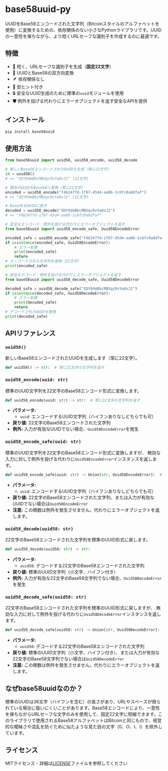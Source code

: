 # base58uuid-py

UUIDをBase58エンコードされた文字列（Bitcoinスタイルのアルファベットを使用）に変換するための、依存関係のない小さなPythonライブラリです。UUIDの一意性を保ちながら、より短くURLセーフな識別子を作成するのに最適です。

## 特徴

- 🚀 短く、URLセーフな識別子を生成（**固定22文字**）
- 🔄 UUIDとBase58の双方向変換
- 🪶 依存関係なし
- 💪 型ヒント付き
- 🔒 安全なUUID生成のために標準の`uuid`モジュールを使用
- 🛡️ 例外を投げる代わりにエラーオブジェクトを返す安全なAPIを提供

## インストール

```bash
pip install base58uuid
```

## 使用方法

```python
from base58uuid import uuid58, uuid58_encode, uuid58_decode

# 新しいBase58エンコードされたUUIDを生成（常に22文字）
id = uuid58()
# => "XDY9dmBbcMBXqcRvYw8xJ2" (22文字)

# 既存のUUIDをBase58に変換（常に22文字）
encoded = uuid58_encode("f4b247fd-1f87-45d4-aa06-1c6fc0a8dfaf")
# => "XDY9dmBbcMBXqcRvYw8xJ2" (22文字)

# Base58をUUIDに戻す
decoded = uuid58_decode("XDY9dmBbcMBXqcRvYw8xJ2")
# => "f4b247fd-1f87-45d4-aa06-1c6fc0a8dfaf"

# 安全なエンコード：例外を投げる代わりにエラーオブジェクトを返す
from base58uuid import uuid58_encode_safe, Uuid58EncodeError

encoded_safe = uuid58_encode_safe("f4b247fd-1f87-45d4-aa06-1c6fc0a8dfaf")
if isinstance(encoded_safe, Uuid58EncodeError):
    # エラー処理
    print(encoded_safe)
    return
# エンコードされた文字列を使用（22文字）
print(encoded_safe)

# 安全なデコード：例外を投げる代わりにエラーオブジェクトを返す
from base58uuid import uuid58_decode_safe, Uuid58DecodeError

decoded_safe = uuid58_decode_safe("XDY9dmBbcMBXqcRvYw8xJ2")
if isinstance(decoded_safe, Uuid58DecodeError):
    # エラー処理
    print(decoded_safe)
    return
# デコードされたUUIDを使用
print(decoded_safe)
```

## APIリファレンス

### `uuid58()`

新しいBase58エンコードされたUUIDを生成します（常に22文字）。

```python
def uuid58() -> str:  # 常に22文字の文字列を返す
```

### `uuid58_encode(uuid: str)`

標準のUUID文字列を22文字のBase58エンコード形式に変換します。

```python
def uuid58_encode(uuid: str) -> str:  # 常に22文字の文字列を返す
```

- **パラメータ:**
  - `uuid`: エンコードするUUID文字列（ハイフンありなしどちらでも可）
- **戻り値:** 22文字のBase58エンコードされた文字列
- **例外:** 入力が有効なUUIDでない場合、`Uuid58EncodeError`を発生

### `uuid58_encode_safe(uuid: str)`

標準のUUID文字列を22文字のBase58エンコード形式に変換しますが、
無効な入力に対して例外を投げる代わりに`Uuid58EncodeError`インスタンスを返します。

```python
def uuid58_encode_safe(uuid: str) -> Union[str, Uuid58EncodeError]:  # 文字列は常に22文字
```

- **パラメータ:**
  - `uuid`: エンコードするUUID文字列（ハイフンありなしどちらでも可）
- **戻り値:** 22文字のBase58エンコードされた文字列、または入力が有効なUUIDでない場合は`Uuid58EncodeError`
- **注意:** この関数は例外を発生させません。代わりにエラーオブジェクトを返します。

### `uuid58_decode(uuid58: str)`

22文字のBase58エンコードされた文字列を標準のUUID形式に戻します。

```python
def uuid58_decode(uuid58: str) -> str:
```

- **パラメータ:**
  - `uuid58`: デコードする22文字のBase58エンコードされた文字列
- **戻り値:** 標準のUUID文字列（小文字、ハイフン付き）
- **例外:** 入力が有効な22文字のBase58文字列でない場合、`Uuid58DecodeError`を発生

### `uuid58_decode_safe(uuid58: str)`

22文字のBase58エンコードされた文字列を標準のUUID形式に戻しますが、
無効な入力に対して例外を投げる代わりに`Uuid58DecodeError`インスタンスを返します。

```python
def uuid58_decode_safe(uuid58: str) -> Union[str, Uuid58DecodeError]:
```

- **パラメータ:**
  - `uuid58`: デコードする22文字のBase58エンコードされた文字列
- **戻り値:** 標準のUUID文字列（小文字、ハイフン付き）、または入力が有効な22文字のBase58文字列でない場合は`Uuid58DecodeError`
- **注意:** この関数は例外を発生させません。代わりにエラーオブジェクトを返します。

## なぜbase58uuidなのか？

標準のUUIDは36文字（ハイフンを含む）の長さがあり、URLやスペースが限られている場合に扱いにくいことがあります。Base58エンコードにより、一意性を保ちながらURLセーフな文字のみを使用して、固定22文字に短縮できます。このライブラリで使用されるBase58アルファベットはBitcoinと同じもので、視覚的な曖昧さや混乱を防ぐために似たような見た目の文字（0、O、I、l）を除外しています。

## ライセンス

MITライセンス - 詳細は[LICENSE](LICENSE)ファイルを参照してください 